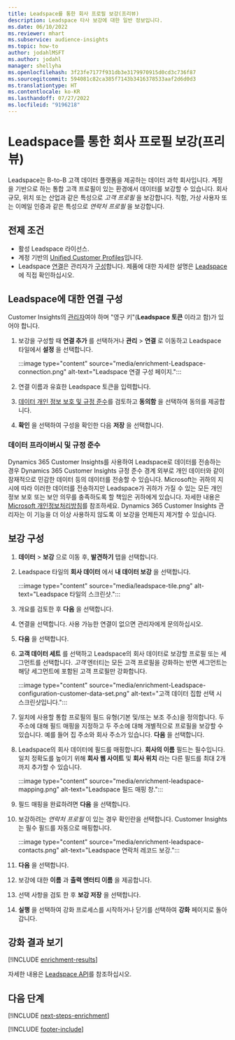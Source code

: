 ```yaml
---
title: Leadspace를 통한 회사 프로필 보강(프리뷰)
description: Leadspace 타사 보강에 대한 일반 정보입니다.
ms.date: 06/10/2022
ms.reviewer: mhart
ms.subservice: audience-insights
ms.topic: how-to
author: jodahlMSFT
ms.author: jodahl
manager: shellyha
ms.openlocfilehash: 3f23fe7177f931db3e3179970915d0cd3c736f87
ms.sourcegitcommit: 594081c82ca385f7143b3416378533aaf2d6d0d3
ms.translationtype: HT
ms.contentlocale: ko-KR
ms.lasthandoff: 07/27/2022
ms.locfileid: "9196218"
---
```

# <a name="enrich-company-profiles-with-leadspace-preview"></a>Leadspace를 통한 회사 프로필 보강(프리뷰)

Leadspace는 B-to-B 고객 데이터 플랫폼을 제공하는 데이터 과학 회사입니다. 계정을 기반으로 하는 통합 고객 프로필이 있는 환경에서 데이터를 보강할 수 있습니다. 회사 규모, 위치 또는 산업과 같은 특성으로 *고객 프로필* 을 보강합니다. 직함, 가상 사용자 또는 이메일 인증과 같은 특성으로 *연락처 프로필* 을 보강합니다.

## <a name="prerequisites"></a>전제 조건

- 활성 Leadspace 라이선스.
- 계정 기반의 [Unified Customer Profiles](customer-profiles.md)입니다.
- Leadspace [연결](connections.md)은 관리자가 [구성](#configure-the-connection-for-leadspace)합니다. 제품에 대한 자세한 설명은 [Leadspace](https://www.leadspace.com/leadspace-microsoft-dynamics-365/)에 직접 확인하십시오.

## <a name="configure-the-connection-for-leadspace"></a>Leadspace에 대한 연결 구성

Customer Insights의 [관리자](permissions.md#admin)여야 하며 "영구 키"(**Leadspace 토큰** 이라고 함)가 있어야 합니다.

1. 보강을 구성할 때 **연결 추가** 를 선택하거나 **관리** > **연결** 로 이동하고 Leadspace 타일에서 **설정** 을 선택합니다.

   :::image type="content" source="media/enrichment-Leadspace-connection.png" alt-text="Leadspace 연결 구성 페이지.":::

1. 연결 이름과 유효한 Leadspace 토큰을 입력합니다.

1. [데이터 개인 정보 보호 및 규정 준수](#data-privacy-and-compliance)를 검토하고 **동의함** 을 선택하여 동의를 제공합니다.

1. **확인** 을 선택하여 구성을 확인한 다음 **저장** 을 선택합니다.

### <a name="data-privacy-and-compliance"></a>데이터 프라이버시 및 규정 준수

Dynamics 365 Customer Insights를 사용하여 Leadspace로 데이터를 전송하는 경우 Dynamics 365 Customer Insights 규정 준수 경계 외부로 개인 데이터와 같이 잠재적으로 민감한 데이터 등의 데이터를 전송할 수 있습니다. Microsoft는 귀하의 지시에 따라 이러한 데이터를 전송하지만 Leadspace가 귀하가 가질 수 있는 모든 개인 정보 보호 또는 보안 의무를 충족하도록 할 책임은 귀하에게 있습니다. 자세한 내용은 [Microsoft 개인정보처리방침](https://go.microsoft.com/fwlink/?linkid=396732)를 참조하세요.
Dynamics 365 Customer Insights 관리자는 이 기능을 더 이상 사용하지 않도록 이 보강을 언제든지 제거할 수 있습니다.

## <a name="configure-the-enrichment"></a>보강 구성

1. **데이터** > **보강** 으로 이동 후, **발견하기** 탭을 선택합니다.

1. Leadspace 타일의 **회사 데이터** 에서 **내 데이터 보강** 을 선택합니다.

   :::image type="content" source="media/leadspace-tile.png" alt-text="Leadspace 타일의 스크린샷.":::

1. 개요를 검토한 후 **다음** 을 선택합니다.

1. 연결을 선택합니다. 사용 가능한 연결이 없으면 관리자에게 문의하십시오.

1. **다음** 을 선택합니다.

1. **고객 데이터 세트** 를 선택하고 Leadspace의 회사 데이터로 보강할 프로필 또는 세그먼트를 선택합니다. *고객* 엔터티는 모든 고객 프로필을 강화하는 반면 세그먼트는 해당 세그먼트에 포함된 고객 프로필만 강화합니다.

    :::image type="content" source="media/enrichment-Leadspace-configuration-customer-data-set.png" alt-text="고객 데이터 집합 선택 시 스크린샷입니다.":::

1. 일치에 사용할 통합 프로필의 필드 유형(기본 및/또는 보조 주소)을 정의합니다. 두 주소에 대해 필드 매핑을 지정하고 두 주소에 대해 개별적으로 프로필을 보강할 수 있습니다. 예를 들어 집 주소와 회사 주소가 있습니다. **다음** 을 선택합니다.

1. Leadspace의 회사 데이터에 필드를 매핑합니다. **회사의 이름** 필드는 필수입니다. 일치 정확도를 높이기 위해 **회사 웹 사이트** 및 **회사 위치** 라는 다른 필드를 최대 2개까지 추가할 수 있습니다.

   :::image type="content" source="media/enrichment-leadspace-mapping.png" alt-text="Leadspace 필드 매핑 창.":::

1. 필드 매핑을 완료하려면 **다음** 을 선택합니다.

1. 보강하려는 *연락처 프로필* 이 있는 경우 확인란을 선택합니다. Customer Insights는 필수 필드를 자동으로 매핑합니다.

   :::image type="content" source="media/enrichment-leadspace-contacts.png" alt-text="Leadspace 연락처 레코드 보강.":::

1. **다음** 을 선택합니다.

1. 보강에 대한 **이름** 과 **출력 엔터티 이름** 을 제공합니다.

1. 선택 사항을 검토 한 후 **보강 저장** 을 선택합니다.

1. **실행** 을 선택하여 강화 프로세스를 시작하거나 닫기를 선택하여 **강화** 페이지로 돌아갑니다.

## <a name="view-enrichment-results"></a>강화 결과 보기

[!INCLUDE [enrichment-results](includes/enrichment-results.md)]

자세한 내용은 [Leadspace API](https://support.leadspace.com/hc/en-us/sections/201997649-API)를 참조하십시오.

## <a name="next-steps"></a>다음 단계

[!INCLUDE [next-steps-enrichment](includes/next-steps-enrichment.md)]

[!INCLUDE [footer-include](includes/footer-banner.md)]
